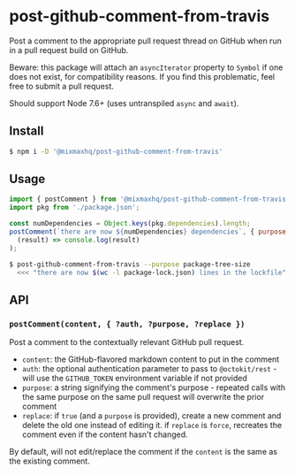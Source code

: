 # post-github-comment-from-travis

Post a comment to the appropriate pull request thread on GitHub when run in a pull request build on
GitHub.

Beware: this package will attach an `asyncIterator` property to `Symbol` if one does not exist, for
compatibility reasons. If you find this problematic, feel free to submit a pull request.

Should support Node 7.6+ (uses untranspiled `async` and `await`).

## Install

```sh
$ npm i -D '@mixmaxhq/post-github-comment-from-travis'
```

## Usage

```js
import { postComment } from '@mixmaxhq/post-github-comment-from-travis';
import pkg from './package.json';

const numDependencies = Object.keys(pkg.dependencies).length;
postComment(`there are now ${numDependencies} dependencies`, { purpose: 'dependency-count' }).then(
  (result) => console.log(result)
);
```

```sh
$ post-github-comment-from-travis --purpose package-tree-size
  <<< "there are now $(wc -l package-lock.json) lines in the lockfile"
```

## API

### `postComment(content, { ?auth, ?purpose, ?replace })`

Post a comment to the contextually relevant GitHub pull request.

- `content`: the GitHub-flavored markdown content to put in the comment
- `auth`: the optional authentication parameter to pass to `@octokit/rest` - will use the `GITHUB_TOKEN` environment variable if not provided
- `purpose`: a string signifying the comment's purpose - repeated calls with the same purpose on the same pull request will overwrite the prior comment
- `replace`: if `true` (and a `purpose` is provided), create a new comment and delete the old one instead of editing it. if `replace` is `force`, recreates the comment even if the content hasn't changed.

By default, will not edit/replace the comment if the `content` is the same as the existing comment.

